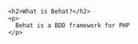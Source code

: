 
          <h2>What is Behat?</h2>
          <p>
            Behat is a BDD framework for PHP
          </p>
        